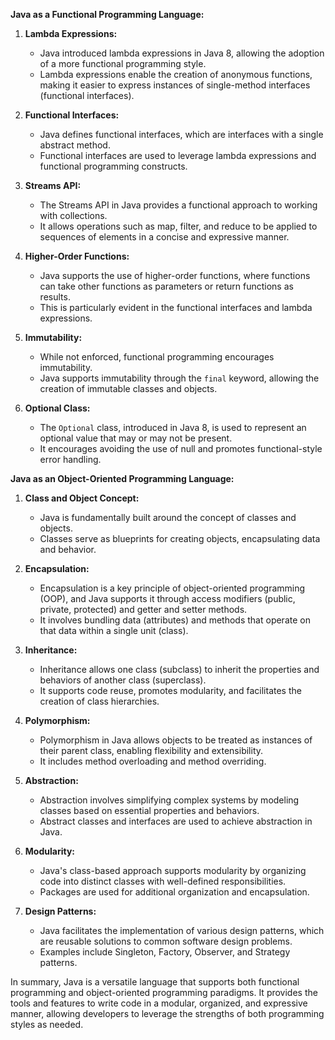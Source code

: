 **Java as a Functional Programming Language:**

1. **Lambda Expressions:**
   - Java introduced lambda expressions in Java 8, allowing the adoption of a more functional programming style.
   - Lambda expressions enable the creation of anonymous functions, making it easier to express instances of single-method interfaces (functional interfaces).

2. **Functional Interfaces:**
   - Java defines functional interfaces, which are interfaces with a single abstract method.
   - Functional interfaces are used to leverage lambda expressions and functional programming constructs.

3. **Streams API:**
   - The Streams API in Java provides a functional approach to working with collections.
   - It allows operations such as map, filter, and reduce to be applied to sequences of elements in a concise and expressive manner.

4. **Higher-Order Functions:**
   - Java supports the use of higher-order functions, where functions can take other functions as parameters or return functions as results.
   - This is particularly evident in the functional interfaces and lambda expressions.

5. **Immutability:**
   - While not enforced, functional programming encourages immutability.
   - Java supports immutability through the `final` keyword, allowing the creation of immutable classes and objects.

6. **Optional Class:**
   - The `Optional` class, introduced in Java 8, is used to represent an optional value that may or may not be present.
   - It encourages avoiding the use of null and promotes functional-style error handling.

**Java as an Object-Oriented Programming Language:**

1. **Class and Object Concept:**
   - Java is fundamentally built around the concept of classes and objects.
   - Classes serve as blueprints for creating objects, encapsulating data and behavior.

2. **Encapsulation:**
   - Encapsulation is a key principle of object-oriented programming (OOP), and Java supports it through access modifiers (public, private, protected) and getter and setter methods.
   - It involves bundling data (attributes) and methods that operate on that data within a single unit (class).

3. **Inheritance:**
   - Inheritance allows one class (subclass) to inherit the properties and behaviors of another class (superclass).
   - It supports code reuse, promotes modularity, and facilitates the creation of class hierarchies.

4. **Polymorphism:**
   - Polymorphism in Java allows objects to be treated as instances of their parent class, enabling flexibility and extensibility.
   - It includes method overloading and method overriding.

5. **Abstraction:**
   - Abstraction involves simplifying complex systems by modeling classes based on essential properties and behaviors.
   - Abstract classes and interfaces are used to achieve abstraction in Java.

6. **Modularity:**
   - Java's class-based approach supports modularity by organizing code into distinct classes with well-defined responsibilities.
   - Packages are used for additional organization and encapsulation.

7. **Design Patterns:**
   - Java facilitates the implementation of various design patterns, which are reusable solutions to common software design problems.
   - Examples include Singleton, Factory, Observer, and Strategy patterns.

In summary, Java is a versatile language that supports both functional programming and object-oriented programming paradigms. It provides the tools and features to write code in a modular, organized, and expressive manner, allowing developers to leverage the strengths of both programming styles as needed.